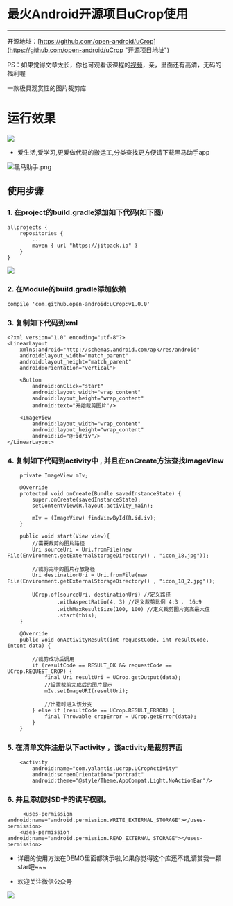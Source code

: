 # 最火Android开源项目uCrop使用
---
开源地址：[https://github.com/open-android/uCrop](https://github.com/open-android/uCrop "开源项目地址")

 PS：如果觉得文章太长，你也可观看该课程的[视频](https://www.boxuegu.com/web/html/video.html?courseId=172&sectionId=8a2c9bed5a3a4c7e015a3bbffc6107ed&chapterId=8a2c9bed5a3a4c7e015a3acfe4df022b&vId=8a2c9bed5a3a4c7e015a3a66a8f40003&videoId=D3C4DA48E22706169C33DC5901307461)，亲，里面还有高清，无码的福利喔

一款极具观赏性的图片裁剪库


# 运行效果
![](https://github.com/Yalantis/uCrop/raw/master/preview.gif)

* 爱生活,爱学习,更爱做代码的搬运工,分类查找更方便请下载黑马助手app

![黑马助手.png](http://upload-images.jianshu.io/upload_images/4037105-f777f1214328dcc4.png?imageMogr2/auto-orient/strip%7CimageView2/2/w/1240)


## 使用步骤

### 1. 在project的build.gradle添加如下代码(如下图)

	allprojects {
	    repositories {
	        ...
	        maven { url "https://jitpack.io" }
	    }
	}

![](http://oi5nqn6ce.bkt.clouddn.com/itheima/booster/code/jitpack.png)


### 2. 在Module的build.gradle添加依赖

    compile 'com.github.open-android:uCrop:v1.0.0'


### 3. 复制如下代码到xml

	<?xml version="1.0" encoding="utf-8"?>
	<LinearLayout
	    xmlns:android="http://schemas.android.com/apk/res/android"
	    android:layout_width="match_parent"
	    android:layout_height="match_parent"
	    android:orientation="vertical">
	
	    <Button
	        android:onClick="start"
	        android:layout_width="wrap_content"
	        android:layout_height="wrap_content"
	        android:text="开始裁剪图片"/>
	
	    <ImageView
	        android:layout_width="wrap_content"
	        android:layout_height="wrap_content"
	        android:id="@+id/iv"/>
	</LinearLayout>

### 4. 复制如下代码到activity中 , 并且在onCreate方法查找ImageView

		private ImageView mIv;

	    @Override
	    protected void onCreate(Bundle savedInstanceState) {
	        super.onCreate(savedInstanceState);
	        setContentView(R.layout.activity_main);
	
	        mIv = (ImageView) findViewById(R.id.iv);
	    }

		public void start(View view){
	        //需要裁剪的图片路径
	        Uri sourceUri = Uri.fromFile(new File(Environment.getExternalStorageDirectory() , "icon_18.jpg"));
	
	        //裁剪完毕的图片存放路径
	        Uri destinationUri = Uri.fromFile(new File(Environment.getExternalStorageDirectory() , "icon_18_2.jpg"));
	
	        UCrop.of(sourceUri, destinationUri) //定义路径
	                .withAspectRatio(4, 3) //定义裁剪比例 4:3 ， 16:9
	                .withMaxResultSize(100, 100) //定义裁剪图片宽高最大值
	                .start(this);
	    }
	
	    @Override
	    public void onActivityResult(int requestCode, int resultCode, Intent data) {
	
	        //裁剪成功后调用
	        if (resultCode == RESULT_OK && requestCode == UCrop.REQUEST_CROP) {
	            final Uri resultUri = UCrop.getOutput(data);
	            //设置裁剪完成后的图片显示
	            mIv.setImageURI(resultUri);
	
	            //出错时进入该分支
	        } else if (resultCode == UCrop.RESULT_ERROR) {
	            final Throwable cropError = UCrop.getError(data);
	        }
	    }

### 5. 在清单文件注册以下activity ，该activity是裁剪界面

		<activity
            android:name="com.yalantis.ucrop.UCropActivity"
            android:screenOrientation="portrait"
            android:theme="@style/Theme.AppCompat.Light.NoActionBar"/>

### 6. 并且添加对SD卡的读写权限。

		 <uses-permission android:name="android.permission.WRITE_EXTERNAL_STORAGE"></uses-permission>
	    <uses-permission android:name="android.permission.READ_EXTERNAL_STORAGE"></uses-permission>





* 详细的使用方法在DEMO里面都演示啦,如果你觉得这个库还不错,请赏我一颗star吧~~~

* 欢迎关注微信公众号

![](http://upload-images.jianshu.io/upload_images/4037105-8f737b5104dd0b5d.png?imageMogr2/auto-orient/strip%7CimageView2/2/w/1240)
